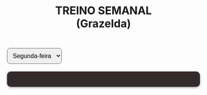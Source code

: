 <html lang="pt-BR">
<head>
  <meta charset="UTF-8">
  <meta name="viewport" content="width=device-width, initial-scale=1.0">
  <title>Meu Treino</title>
  <link rel="stylesheet" href="style.css">

  <!-- Fonte do Google -->
  <link href="https://fonts.googleapis.com/css2?family=Poppins:wght@400;600&display=swap" rel="stylesheet">

  <style>
    
    h1 {
      text-align: center;
      margin-bottom: 20px;
    }

    select, input {
      margin: 5px 0;
      padding: 10px;
      font-size: 16px;
      border-radius: 8px;
      border: 1px solid #666;
    }

    .treino {
      background: rgb(51, 43, 43);
      padding: 20px;
      border-radius: 10px;
      margin-top: 15px;
      box-shadow: 0 2px 5px rgba(0,0,0,0.4);
    }

    .exercicio {
      margin-bottom: 15px;
    }

    label {
      display: block;
      margin-bottom: 5px;
      font-weight: bold;
      color: #fff;
    }

    h3 {
      color: #ffeb3b;
      margin-top: 20px;
    }

    /* Caixinhas pequenas lado a lado */
    .pesos {
      display: flex;
      gap: 8px;
    }

    .pesos input {
      width: 70px;
      padding: 5px;
      text-align: center;
    }

    /* Feedback visual quando salva */
    .salvo {
      border: 2px solid #4caf50 !important;
      background: #e8f5e9;
      color: #000;
    }

    /* Responsividade */
    @media (max-width: 600px) {
      .pesos {
        flex-direction: column;
      }
      .pesos input {
        width: 100%;
      }
    }
  </style>
</head>
<body>
  <h1>TREINO SEMANAL <br>(Grazelda)</h1>

  <label for="dia">Selecione o dia:</label>
  <select id="dia" onchange="carregarTreino()">
    <option value="segunda">Segunda-feira</option>
    <option value="terca">Terça-feira</option>
    <option value="quarta">Quarta-feira</option>
    <option value="quinta">Quinta-feira</option>
    <option value="sexta">Sexta-feira</option>
    <option value="sabado">Sábado</option>
    <option value="domingo">Domingo</option>
  </select>

  <div id="treino" class="treino"></div>

<script>
    const treinos = {
      segunda: { peito: ["Supino Reto", "Cruxifixo"], ombro: ["Desenvolvimento"], triceps: ["Tríceps Na Polia", "Francês No Halter"] },
      terca: { quadriceps: ["Agachamento No Smith", "Leg Press", "Cadeira Extensora", "Panturrilha Sentado"], abdominal: ["Abdômen"] },
      quarta: { cardio: ["Cardio"] },
      quinta: { costas: ["Puxada Alta", "Remada Baixa", "Pulldown"], biceps: ["Bíceps Na Polia", "Bíceps Scott"] },
      sexta: { pernas: ["Stiff", "Mesa Flexora", "Coice Na Polia", "Cadeira Abdutora", "Elevação Pélvica", "Panturrilha Em Pé"], abdominal: ["Abdômen"] },
      sabado: { descanso: ["Descanso"] },
      domingo: { descanso: ["Descanso"] }
    };

    function carregarTreino() {
      const dia = document.getElementById("dia").value;
      const treinoDiv = document.getElementById("treino");
      treinoDiv.innerHTML = "";

      if (treinos[dia].descanso) {
        treinoDiv.innerHTML = "<h3>Dia de descanso 😴</h3>";
        return;
      }

      for (const categoria in treinos[dia]) {
        treinoDiv.innerHTML += `<h3>${categoria.toUpperCase()}</h3>`;

        treinos[dia][categoria].forEach(exercicio => {
          treinoDiv.innerHTML += `
            <div class="exercicio">
              <label>${exercicio}</label>
              <div class="pesos">
                ${[1,2,3,4].map(i => {
                  const pesoSalvo = localStorage.getItem(`${dia}-${exercicio}-rep${i}`) || "";
                  return `<input type="text" value="${pesoSalvo}" onkeydown="formatarPeso(event, '${dia}', '${exercicio}', ${i}, this)">`;
                }).join("")}
              </div>
            </div>
          `;
        });
      }
    }

    function formatarPeso(event, dia, exercicio, rep, input) {
      if (event.key === "Enter") {
        let valor = input.value.replace("kg", "").trim();
        if (valor && !isNaN(valor)) {
          input.value = valor + " kg";
          localStorage.setItem(`${dia}-${exercicio}-rep${rep}`, input.value);

          // Feedback visual
          input.classList.add("salvo");
          setTimeout(() => input.classList.remove("salvo"), 600);

          // Próximo input
          const proximo = input.parentElement.querySelectorAll("input")[rep];
          if (proximo) proximo.focus();
        }
        event.preventDefault();
      }
    }

    window.onload = carregarTreino;
</script>
</body>
</html>

